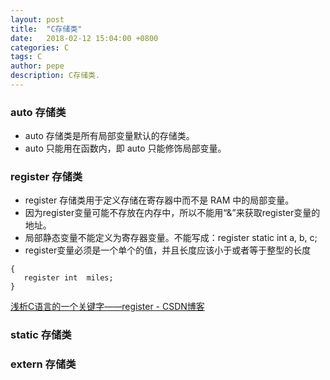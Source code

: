 ```yaml
---
layout: post
title:  "C存储类"
date:   2018-02-12 15:04:00 +0800
categories: C
tags: C
author: pepe
description: C存储类.
---
```


### **auto 存储类**

* auto 存储类是所有局部变量默认的存储类。
* auto 只能用在函数内，即 auto 只能修饰局部变量。

### **register 存储类**

* register 存储类用于定义存储在寄存器中而不是 RAM 中的局部变量。
* 因为register变量可能不存放在内存中，所以不能用“&”来获取register变量的地址。
* 局部静态变量不能定义为寄存器变量。不能写成：register static int a, b, c;
* register变量必须是一个单个的值，并且长度应该小于或者等于整型的长度

```
{
   register int  miles;
}
```

[浅析C语言的一个关键字——register - CSDN博客](http://blog.csdn.net/21aspnet/article/details/257511)

### **static 存储类**




### **extern 存储类**



